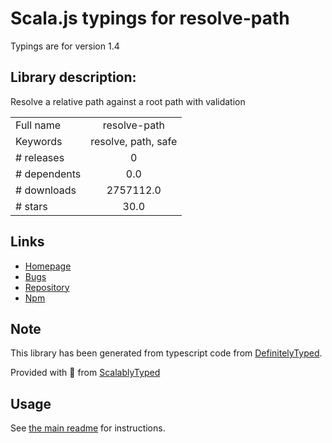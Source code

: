 
# Scala.js typings for resolve-path

Typings are for version 1.4

## Library description:
Resolve a relative path against a root path with validation

|                    |                 |
| ------------------ | :-------------: |
| Full name          | resolve-path |
| Keywords           | resolve, path, safe |
| # releases         | 0 |
| # dependents       | 0.0 |
| # downloads        | 2757112.0 |
| # stars            | 30.0 |

## Links
- [Homepage](https://github.com/pillarjs/resolve-path#readme)
- [Bugs](https://github.com/pillarjs/resolve-path/issues)
- [Repository](https://github.com/pillarjs/resolve-path)
- [Npm](https://www.npmjs.com/package/resolve-path)
    


## Note
This library has been generated from typescript code from [DefinitelyTyped](https://definitelytyped.org).

Provided with :purple_heart: from [ScalablyTyped](https://github.com/oyvindberg/ScalablyTyped)

## Usage
See [the main readme](../../readme.md) for instructions.


